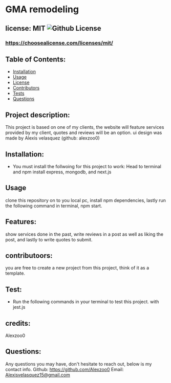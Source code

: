 # GMA remodeling
  ## license: MIT ![Github License](https://img.shields.io/github/license/Naereen/StrapDown.js.svg)
  ### https://choosealicense.com/licenses/mit/
  ## Table of Contents:
  * [Installation](#installation)
  * [Usage](#usage)
  * [License](#license)
  * [Contributors](#contributors)
  * [Tests](#tests)
  * [Questions](#questions)
  ## Project description:
  This project is based on one of my clients, the website will feature services provided by my client, quotes and reviews will be an option. ui design was made by Alexis velasquez (github: alexzoo0) 
  ## Installation:
  - You must install the follwoing for this project to work:
  Head to terminal and npm install express, mongodb, and next.js
  ## Usage
  clone this repository on to you local pc, install npm dependencies, lastly run  the following command in terminal, npm start. 
  ## Features:
  show services done in the past, write reviews in a post as well as liking the post, and lastly to write quotes to submit.
  ## contributoors:
  you are free to create a new project from this project, think of it as a template.
  ## Test:
  - Run the following commands in your terminal to test this project.
  with jest.js
  ## credits:
  Alexzoo0
  ## Questions:
  Any questions you may have, don't hesitate to reach out, below is my contact info.
  Github: https://github.com/Alexzoo0
  Email: Alexisvelasquez15@gmail.com
